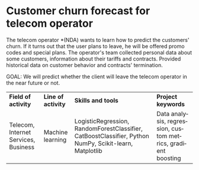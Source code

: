 # Customer churn forecast for telecom operator
The telecom operator *(NDA) wants to learn how to predict the customers' churn. If it turns out that the user plans to leave, he will be offered promo codes and special plans. The operator's team collected personal data about some customers, information about their tariffs and contracts. Provided historical data on customer behavior and contracts' termination.

GOAL:
We will predict whether the client will leave the telecom operator in the near future or not.

<table>
<tbody>
<tr>
<td><strong>Field of activity</strong></td>
<td><strong>Line of activity</strong></td>
<td><strong>Skills and tools</strong></td>
<td><strong>Project keywords</strong></td>
</tr>
<tr>
<td><span lang="en">Telecom, Internet Services, Business</span></td>
<td><span lang="en">Machine learning</span></td>
<td>LogisticRegression, RandomForestClassifier, CatBoostClassifier, Python NumPy, Scikit-learn, Matplotlib</td>
<td><span lang="en">Data analysis, regression, custom metrics, gradient boosting</span></td>
</tr>
</tbody>
</table>
